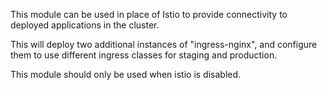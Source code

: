 This module can be used in place of Istio to provide connectivity to deployed applications in the cluster.

This will deploy two additional instances of "ingress-nginx", and configure them to use different ingress classes for staging and production.

This module should only be used when istio is disabled.
